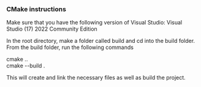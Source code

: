 ### CMake instructions

Make sure that you have the following version of Visual Studio:
Visual Studio (17) 2022 Community Edition

In the root directory, make a folder called build and cd into the build folder.
From the build folder, run the following commands

cmake ..<br />
cmake --build .

This will create and link the necessary files as well as build the project.
